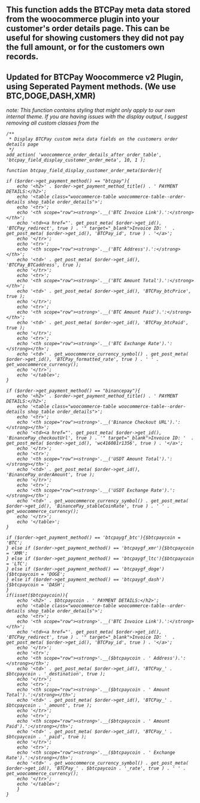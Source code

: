 ## This function adds the BTCPay meta data stored from the woocommerce plugin into your customer's order details page. This can be useful for showing customers they did not pay the full amount, or for the customers own records. 

## Updated for BTCPay Woocommerce v2 Plugin, using Seperated Payment methods. (We use BTC,DOGE,DASH,XMR)

*note: This function contains styling that might only apply to our own internal theme. If you are having issues with the display output, I suggest removing all custom classes from the <table>*

	/**
	 * Display BTCPay custom meta data fields on the customers order details page
	 */
	add_action( 'woocommerce_order_details_after_order_table', 'btcpay_field_display_customer_order_meta', 10, 1 );

	function btcpay_field_display_customer_order_meta($order){
	
	if ($order->get_payment_method() == "btcpay"){
		echo '<h2>' . $order->get_payment_method_title() . ' PAYMENT DETAILS:</h2>';
		echo '<table class="woocommerce-table woocommerce-table--order-details shop_table order_details">';
		echo '<tr>';
		echo '<th scope="row"><strong>'.__('BTC Invoice Link').':</strong></th>';
		echo '<td><a href="'. get_post_meta( $order->get_id(), 'BTCPay_redirect', true ) . '" target="_blank">Invoice ID: '  . get_post_meta( $order->get_id(), 'BTCPay_id', true ) . '</a>';
		echo '</tr>';
		echo '<tr>';
		echo '<th scope="row"><strong>'.__('BTC Address').':</strong></th>';
		echo '<td>' . get_post_meta( $order->get_id(), 'BTCPay_BTCaddress', true );
		echo '</tr>';
		echo '<tr>';
		echo '<th scope="row"><strong>'.__('BTC Amount Total').':</strong></th>';
		echo '<td>' . get_post_meta( $order->get_id(), 'BTCPay_btcPrice', true );
		echo '</tr>';
		echo '<tr>';
		echo '<th scope="row"><strong>'.__('BTC Amount Paid').':</strong></th>';
		echo '<td>' . get_post_meta( $order->get_id(), 'BTCPay_btcPaid', true );
		echo '</tr>';
		echo '<tr>';
		echo '<th scope="row"><strong>'.__('BTC Exchange Rate').':</strong></th>';
		echo '<td>' . get_woocommerce_currency_symbol() . get_post_meta( $order->get_id(), 'BTCPay_formatted_rate', true ) . ' ' . get_woocommerce_currency();
		echo '</tr>';
		echo '</table>';
	}
	
	if ($order->get_payment_method() == "binancepay"){
		echo '<h2>' . $order->get_payment_method_title() . ' PAYMENT DETAILS:</h2>';
		echo '<table class="woocommerce-table woocommerce-table--order-details shop_table order_details">';
		echo '<tr>';
		echo '<th scope="row"><strong>'.__('Binance Checkout URL').':</strong></th>';
		echo '<td><a href="'. get_post_meta( $order->get_id(), 'BinancePay_checkoutUrl', true ) . '" target="_blank">Invoice ID: '  . get_post_meta( $order->get_id(), 'wc416081r1356', true ) . '</a>';
		echo '</tr>';
		echo '<tr>';
		echo '<th scope="row"><strong>'.__('USDT Amount Total').':</strong></th>';
		echo '<td>' . get_post_meta( $order->get_id(), 'BinancePay_orderAmount', true );
		echo '</tr>';
		echo '<tr>';
		echo '<th scope="row"><strong>'.__('USDT Exchange Rate').':</strong></th>';
		echo '<td>' . get_woocommerce_currency_symbol() . get_post_meta( $order->get_id(), 'BinancePay_stableCoinRate', true ) . ' ' . get_woocommerce_currency();
		echo '</tr>';
		echo '</table>';
	}
	
	if ($order->get_payment_method() == 'btcpaygf_btc'){$btcpaycoin = 'BTC';
	} else if ($order->get_payment_method() == 'btcpaygf_xmr'){$btcpaycoin = 'XMR';
	} else if ($order->get_payment_method() == 'btcpaygf_ltc'){$btcpaycoin = 'LTC';
	} else if ($order->get_payment_method() == 'btcpaygf_doge'){$btcpaycoin = 'DOGE';
	} else if ($order->get_payment_method() == 'btcpaygf_dash'){$btcpaycoin = 'DASH';
	}
	if(isset($btcpaycoin)){
		echo '<h2>' . $btcpaycoin . ' PAYMENT DETAILS:</h2>';
		echo '<table class="woocommerce-table woocommerce-table--order-details shop_table order_details">';
		echo '<tr>';
		echo '<th scope="row"><strong>'.__('BTC Invoice Link').':</strong></th>';
		echo '<td><a href="'. get_post_meta( $order->get_id(), 'BTCPay_redirect', true ) . '" target="_blank">Invoice ID: '  . get_post_meta( $order->get_id(), 'BTCPay_id', true ) . '</a>';
		echo '</tr>';
		echo '<tr>';
		echo '<th scope="row"><strong>'.__($btcpaycoin . ' Address').':</strong></th>';
		echo '<td>' . get_post_meta( $order->get_id(), 'BTCPay_' . $btcpaycoin . '_destination', true );
		echo '</tr>';
		echo '<tr>';
		echo '<th scope="row"><strong>'.__($btcpaycoin . ' Amount Total').':</strong></th>';
		echo '<td>' . get_post_meta( $order->get_id(), 'BTCPay_' . $btcpaycoin . '_amount', true );
		echo '</tr>';
		echo '<tr>';
		echo '<th scope="row"><strong>'.__($btcpaycoin . ' Amount Paid').':</strong></th>';
		echo '<td>' . get_post_meta( $order->get_id(), 'BTCPay_' . $btcpaycoin . '_paid', true );
		echo '</tr>';
		echo '<tr>';
		echo '<th scope="row"><strong>'.__($btcpaycoin . ' Exchange Rate').':</strong></th>';
		echo '<td>' . get_woocommerce_currency_symbol() . get_post_meta( $order->get_id(), 'BTCPay_' . $btcpaycoin . '_rate', true ) . ' ' . get_woocommerce_currency();
		echo '</tr>';
		echo '</table>';
		}
	}
